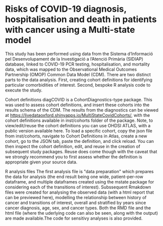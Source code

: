 # Risks of COVID-19 diagnosis, hospitalisation and death in patients with cancer using a Multi-state model
This study has been performed using data from the Sistema d’Informació pel Desenvolupament de la Investigació a l’Atenció Primària (SIDIAP) database, linked to COVID-19 PCR testing, hospitalisation, and mortality data, which was mapped to the Observational Medical Outcomes Partnership (OMOP) Common Data Model (CDM). There are two distinct parts to the data analysis. First, creating cohort definitions for identifying particular comorbidities of interest. Second, bespoke R analysis code to execute the study.

Cohort definitions
diagCOVID is a CohortDiagnostics-type package. This was used to assess cohort definitions, and insert these cohorts into the results schema of the CDM. The results from the diagnostics can be viewed at https://livedataoxford.shinyapps.io/MultiStateCovidCohorts/, with the cohort definitions available in inst/cohorts folder of the package.
Note, to view/edit/reuse the cohort definitions you can use OHDSI ATLAS, with a public version available here. To load a specific cohort, copy the json file from inst/cohorts, navigate to Cohort Definitions in Atlas, create a new cohort, go to the JSON tab, paste the definition, and click reload. You can then inspect the cohort definition, edit, and reuse in the creation of subsequent study packages. Reuse does come though with the caveat that we strongly recommend you to first assess whether the definition is appropriate given your source data.

R analysis files
The first analysis file is "data preparation" which prepares the data for analysis (the end result being one wide, patient-per-row dataframe, and multiple dataframes created using the mstate package for considering each of the transitions of interest).
Subssequent Rmakdown files were created for analysing the observed data (with a html report that can be previewed here), modelling the relationship between history of cancer and transitions of interest, overall and stratified by years since cancer diagnosis, age, sex, and cancer types. Both the RMD file and the html file (where the uderlying code can also be seen, along with the output) are made available.The code for sensitivy analyses is also provided.
